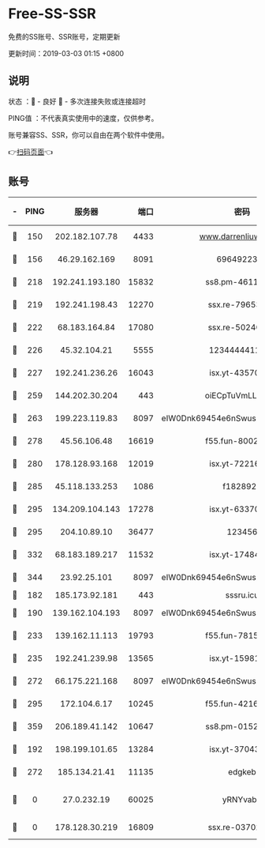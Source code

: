 # Free-SS-SSR

免费的SS账号、SSR账号，定期更新

更新时间：2019-03-03 01:15 +0800

## 说明

状态     ：🙂 - 良好 🙁 - 多次连接失败或连接超时

PING值   ：不代表真实使用中的速度，仅供参考。

账号兼容SS、SSR，你可以自由在两个软件中使用。

👉[扫码页面](https://liesauer.github.io/free-ss-ssr.github.io/)👈

## 账号

|-|PING|服务器|端口|密码|加密方式|区域|
|:----:|:----:|:-----:|-----:|:----:|:----:|:----:|
|🙂|150|202.182.107.78|4433|www.darrenliuwei.com|aes-256-cfb|JP|
|🙂|156|46.29.162.169|8091|6964922356|aes-256-cfb|RU|
|🙂|218|192.241.193.180|15832|ss8.pm-46115453|aes-256-cfb|US|
|🙂|219|192.241.198.43|12270|ssx.re-79653159|aes-256-cfb|US|
|🙂|222|68.183.164.84|17080|ssx.re-50240519|aes-256-cfb|US|
|🙂|226|45.32.104.21|5555|1234444411111|aes-256-cfb|SG|
|🙂|227|192.241.236.26|16043|isx.yt-43570413|aes-256-cfb|US|
|🙂|259|144.202.30.204|443|oiECpTuVmLLxk4Ts|aes-256-cfb|US|
|🙂|263|199.223.119.83|8097|eIW0Dnk69454e6nSwuspv9DmS201tQ0D|aes-256-cfb|US|
|🙂|278|45.56.106.48|16619|f55.fun-80021142|aes-256-cfb|US|
|🙂|280|178.128.93.168|12019|isx.yt-72216757|aes-256-cfb|SG|
|🙂|285|45.118.133.253|1086|f1828920|aes-256-cfb|SG|
|🙂|295|134.209.104.143|17278|isx.yt-63370045|aes-256-cfb|SG|
|🙂|295|204.10.89.10|36477|123456|aes-256-cfb|US|
|🙂|332|68.183.189.217|11532|isx.yt-17484658|aes-256-cfb|SG|
|🙂|344|23.92.25.101|8097|eIW0Dnk69454e6nSwuspv9DmS201tQ0D|aes-256-cfb|US|
|🙂|182|185.173.92.181|443|sssru.icu|rc4-md5|RU|
|🙂|190|139.162.104.193|8097|eIW0Dnk69454e6nSwuspv9DmS201tQ0D|aes-256-cfb|JP|
|🙂|233|139.162.11.113|19793|f55.fun-78151290|aes-256-cfb|SG|
|🙂|235|192.241.239.98|13565|isx.yt-15981055|aes-256-cfb|US|
|🙂|272|66.175.221.168|8097|eIW0Dnk69454e6nSwuspv9DmS201tQ0D|aes-256-cfb|US|
|🙂|295|172.104.6.17|10245|f55.fun-42164913|aes-256-cfb|US|
|🙂|359|206.189.41.142|10647|ss8.pm-01527155|aes-256-cfb|SG|
|🙁|192|198.199.101.65|13284|isx.yt-37043083|aes-256-cfb|US|
|🙁|272|185.134.21.41|11135|edgkeb|aes-256-cfb|GB|
|🙁|0|27.0.232.19|60025|yRNYvabB|xchacha20-ietf-poly1305|HK|
|🙁|0|178.128.30.219|16809|ssx.re-03702185|aes-256-cfb|SG|
